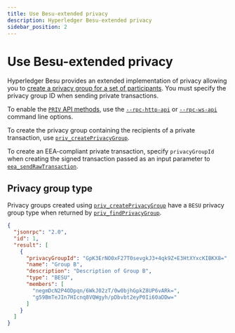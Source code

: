 ```yaml
---
title: Use Besu-extended privacy
description: Hyperledger Besu-extended privacy
sidebar_position: 2
---
```


# Use Besu-extended privacy

Hyperledger Besu provides an extended implementation of privacy allowing you to [create a privacy group for a set of participants](../../concepts/privacy/privacy-groups.md). You must specify the privacy group ID when sending private transactions.

To enable the [`PRIV` API methods](../../reference/api/index.md#priv-methods), use the [`--rpc-http-api`](../../../public-networks/reference/cli/options.md#rpc-http-api) or [`--rpc-ws-api`](../../../public-networks/reference/cli/options.md#rpc-ws-api) command line options.

To create the privacy group containing the recipients of a private transaction, use [`priv_createPrivacyGroup`](../../reference/api/index.md#priv_createprivacygroup).

To create an EEA-compliant private transaction, specify `privacyGroupId` when creating the signed transaction passed as an input parameter to [`eea_sendRawTransaction`](../../reference/api/index.md#eea_sendrawtransaction).

## Privacy group type

Privacy groups created using [`priv_createPrivacyGroup`](../../reference/api/index.md#priv_createprivacygroup) have a `BESU` privacy group type when returned by [`priv_findPrivacyGroup`](../../reference/api/index.md#priv_findprivacygroup).

```json
{
  "jsonrpc": "2.0",
  "id": 1,
  "result": [
    {
      "privacyGroupId": "GpK3ErNO0xF27T0sevgkJ3+4qk9Z+E3HtXYxcKIBKX8=",
      "name": "Group B",
      "description": "Description of Group B",
      "type": "BESU",
      "members": [
        "negmDcN2P4ODpqn/6WkJ02zT/0w0bjhGpkZ8UP6vARk=",
        "g59BmTeJIn7HIcnq8VQWgyh/pDbvbt2eyP0Ii60aDDw="
      ]
    }
  ]
}
```

